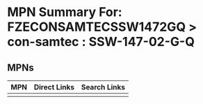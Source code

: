 



# MPN Summary For: FZECONSAMTECSSW1472GQ > con-samtec : SSW-147-02-G-Q

## MPNs
  

|MPN|Direct Links|Search Links|
| :--- | :--- | :--- |
||||
